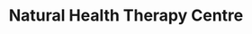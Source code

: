 ---
title: "Natural Health Therapy Centre"
url: /barry/natural-health-therapy-centre/
shop: Bioladen
---